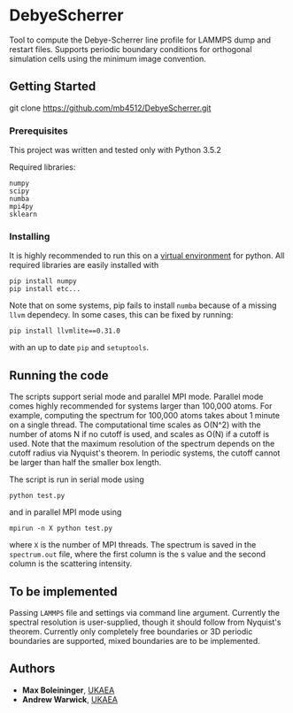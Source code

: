 # DebyeScherrer

Tool to compute the Debye-Scherrer line profile for LAMMPS dump and restart files. Supports periodic boundary conditions for orthogonal simulation cells using the minimum image convention. 

## Getting Started

git clone https://github.com/mb4512/DebyeScherrer.git

### Prerequisites

This project was written and tested only with Python 3.5.2

Required libraries:
```
numpy
scipy
numba
mpi4py
sklearn
```

### Installing

It is highly recommended to run this on a [virtual environment](https://docs.python.org/3/tutorial/venv.html) for python. All required libraries are easily installed with 
```
pip install numpy
pip install etc...
```

Note that on some systems, pip fails to install `numba` because of a missing `llvm` dependecy. In some cases, this can be fixed by running:
```
pip install llvmlite==0.31.0
```
with an up to date `pip` and `setuptools`.


## Running the code 

The scripts support serial mode and parallel MPI mode. Parallel mode comes highly recommended for systems larger than 100,000 atoms. For example, computing the spectrum for 100,000 atoms takes about 1 minute on a single thread. The computational time scales as O(N^2) with the number of atoms N if no cutoff is used, and scales as O(N) if a cutoff is used. Note that the maximum resolution of the spectrum depends on the cutoff radius via Nyquist's theorem. In periodic systems, the cutoff cannot be larger than half the smaller box length.

The script is run in serial mode using
```
python test.py
```

and in parallel MPI mode using
```
mpirun -n X python test.py
```

where `X` is the number of MPI threads. The spectrum is saved in the `spectrum.out` file, where the first column is the s value and the second column is the scattering intensity.

## To be implemented

Passing `LAMMPS` file and settings via command line argument. Currently the spectral resolution is user-supplied, though it should follow from Nyquist's theorem. Currently only completely free boundaries or 3D periodic boundaries are supported, mixed boundaries are to be implemented.

## Authors

* **Max Boleininger**, [UKAEA](http://www.ccfe.ac.uk/) 
* **Andrew Warwick**, [UKAEA](http://www.ccfe.ac.uk/) 

